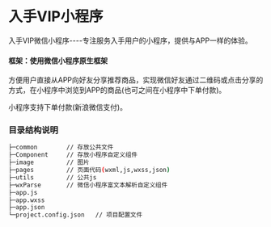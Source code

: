# 入手VIP小程序
入手VIP微信小程序----专注服务入手用户的小程序，提供与APP一样的体验。

#### 框架：使用微信小程序原生框架

方便用户直接从APP向好友分享推荐商品，实现微信好友通过二维码或点击分享的方式，在小程序中浏览到APP的商品(也可之间在小程序中下单付款)。

小程序支持下单付款(新浪微信支付)。

### 目录结构说明

```bash
├─common        // 存放公共文件
├─Component     // 存放小程序自定义组件
├─image         // 图片
├─pages         // 页面代码(wxml,js,wxss,json)
├─utils         // 公共js
├─wxParse       // 微信小程序富文本解析自定义组件
├─app.js
├─app.wxss
├─app.json
└─project.config.json   // 项目配置文件
```

